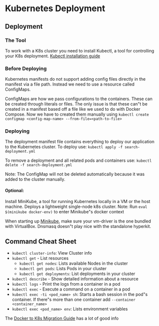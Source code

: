 # Kubernetes Deployment
## Deployment
### The Tool
To work with a K8s cluster you need to install Kubectl, a tool for controlling your K8s deployment.
[Kubectl installation guide](https://kubernetes.io/docs/tasks/tools/install-kubectl/)

### Before Deploying
Kubernetes manifests do not support adding config files directly in the manifest via a file path. Instead we need to use
a resource called ConfigMaps.

ConfigMaps are how we pass configurations to the containers. These can be created through literals or files. The only
issue is that these can"t be created in a manifest based off a file like we used to do with Docker Compose. Now we have
to created them manually using `kubectl create configmap <config-map-name> --from-file=<path-to-file>`

### Deploying
The deployment manifest file contains everything to deploy our application to the Kubernetes cluster. To deploy use:
`kubectl apply -f search-deployment.yml`

To remove a deployment and all related pods and containers use:
`kubectl delete -f search-deployment.yml`

Note: The ConfigMap will not be deleted automatically because it was added to the cluster manually.
#### Optional:
Install MiniKube, a tool for running Kubernetes locally in a VM or the host
    machine. Deploys a lightweight single-node k8s cluster.
Note: Run `eval $(minikube docker-env)` to enter Minikube"s docker context

When starting up [Minikube](https://kubernetes.io/docs/tasks/tools/install-minikube/), make sure your vm-driver is the one bundled with
VirtualBox. Dnsmasq doesn"t play nice with the standalone hyperkit.


## Command Cheat Sheet
- `kubectl cluster-info`: View Cluster info
- `kubectl get` - List resources
    - `kubectl get nodes`: Lists available Nodes in the cluster
    - `kubectl get pods`: Lists Pods in your cluster
    - `kubectl get deployments`: List deployments in your cluster
- `kubectl describe` - Show detailed information about a resource
- `kubectl logs` - Print the logs from a container in a pod
- `kubectl exec` - Execute a command on a container in a pod
- `kubectl exec -ti <pod_name> sh`: Starts a bash session in the pod"s container. If there"s more than one container add `--container <container_name>`
- `kubectl exec <pod_name> env`: Lists environment variables

The [Docker to K8s Migration Guide](https://github.com/connexta/grayskull/blob/master/kubernetes/Docker_To_Kubernetes_Guide.md#kubernetes-2)
has a lot of good info
